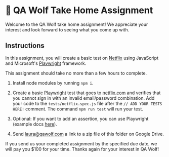 # 🐺 QA Wolf Take Home Assignment

Welcome to the QA Wolf take home assignment! We appreciate your interest and look forward to seeing what you come up with.

## Instructions

In this assignment, you will create a basic test on [Netflix](https://www.netflix.com) using JavaScript and Microsoft's [Playwright](https://playwright.dev/) framework.

This assignment should take no more than a few hours to complete.

1. Install node modules by running `npm i`.

2. Create a basic [Playwright](https://playwright.dev/docs/intro#first-test) test that goes to [netflix.com](https://www.netflix.com) and verifies that you cannot sign in with an invalid email/password combination. Add your code to the `tests/netflix.spec.js` file after the `// ADD YOUR TESTS HERE!` comment. The command `npm run test` will run your test.

3. Optional: If you want to add an assertion, you can use Playwright (example docs [here](https://playwright.dev/docs/intro#writing-assertions)).

4. Send [laura@qawolf.com](mailto:laura@qawolf.com) a link to a zip file of this folder on Google Drive.

If you send us your completed assignment by the specified due date, we will pay you $100 for your time. Thanks again for your interest in QA Wolf!
